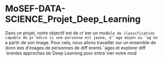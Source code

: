 # MoSEF-DATA-SCIENCE_Projet_Deep_Learning

Dans ce projet, notre objectif est de cr´eer un mod`ele de classification capable de pr´edire si une personne est jeune, d’ˆage moyen ou ˆag´ee `a partir de son image. Pour cela, nous allons travailler sur un ensemble de donn´ees d’images de personnes de diff´erents ˆages et explorer diff´erentes approches de Deep Learning pour entraˆıner notre mod
